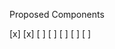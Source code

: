Proposed Components

[x] <AuthIndex />
[x] <AuthGuard />
[ ] <AdminGuard />
[ ] <Dashboard />
[ ] <UsersList />
[ ] <Login />
[ ] <Register />


